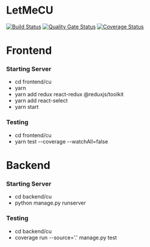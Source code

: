 # LetMeCU

[![Build Status](https://app.travis-ci.com/swsnu/swppfall2022-team19.svg?branch=main)](https://app.travis-ci.com/swsnu/swppfall2022-team19)
[![Quality Gate Status](https://sonarcloud.io/api/project_badges/measure?project=swsnu_swppfall2022-team19&metric=alert_status)](https://sonarcloud.io/summary/new_code?id=swsnu_swppfall2022-team19)
[![Coverage Status](https://coveralls.io/repos/github/swsnu/swppfall2022-team19/badge.svg?branch=main)](https://coveralls.io/github/swsnu/swppfall2022-team19?branch=main)
# Frontend
### Starting Server
- cd frontend/cu
- yarn
- yarn add redux react-redux @reduxjs/toolkit
- yarn add react-select
- yarn start
### Testing
- cd frontend/cu
- yarn test --coverage --watchAll=false


# Backend
### Starting Server
- cd backend/cu
- python manage.py runserver
### Testing
- cd backend/cu
- coverage run --source='.' manage.py test

